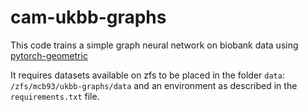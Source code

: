 # cam-ukbb-graphs

This code trains a simple graph neural network on biobank data using
[pytorch-geometric](https://pytorch-geometric.readthedocs.io)

It requires datasets available on zfs to be placed in the folder `data`:
`/zfs/mcb93/ukbb-graphs/data` and an environment as described in the
`requirements.txt` file.

<!---
format code with:
```
black .
prettier --write --print-width 79 --prose-wrap always *.md
```

Send all to zfs with:
```sh
rsync -avhtXE \
    --chmod=770 \
    --delete \
    --force \
    --groupmap="*:abg" \
    ~/Documents/cambridge/ukbb-graphs \
    abg-cluster1.psychol.private.cam.ac.uk:/zfs/mcb93/ukbb-graphs
```
-->
